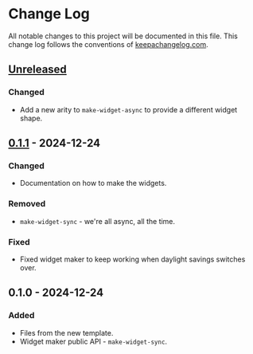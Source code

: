 # Change Log
All notable changes to this project will be documented in this file. This change log follows the conventions of [keepachangelog.com](http://keepachangelog.com/).

## [Unreleased]
### Changed
- Add a new arity to `make-widget-async` to provide a different widget shape.

## [0.1.1] - 2024-12-24
### Changed
- Documentation on how to make the widgets.

### Removed
- `make-widget-sync` - we're all async, all the time.

### Fixed
- Fixed widget maker to keep working when daylight savings switches over.

## 0.1.0 - 2024-12-24
### Added
- Files from the new template.
- Widget maker public API - `make-widget-sync`.

[Unreleased]: https://sourcehost.site/your-name/chess/compare/0.1.1...HEAD
[0.1.1]: https://sourcehost.site/your-name/chess/compare/0.1.0...0.1.1
